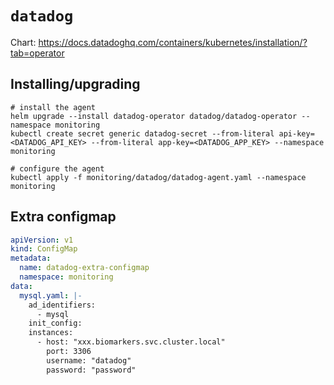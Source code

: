 # `datadog`

Chart: https://docs.datadoghq.com/containers/kubernetes/installation/?tab=operator

## Installing/upgrading

```shell
# install the agent
helm upgrade --install datadog-operator datadog/datadog-operator --namespace monitoring
kubectl create secret generic datadog-secret --from-literal api-key=<DATADOG_API_KEY> --from-literal app-key=<DATADOG_APP_KEY> --namespace monitoring

# configure the agent
kubectl apply -f monitoring/datadog/datadog-agent.yaml --namespace monitoring
```

## Extra configmap

```yaml
apiVersion: v1
kind: ConfigMap
metadata:
  name: datadog-extra-configmap
  namespace: monitoring
data:
  mysql.yaml: |-
    ad_identifiers:
      - mysql
    init_config:
    instances:
      - host: "xxx.biomarkers.svc.cluster.local"
        port: 3306
        username: "datadog"
        password: "password"
```
